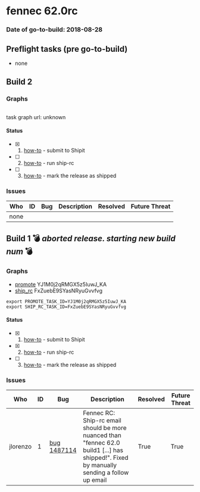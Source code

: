 # fennec 62.0rc

### Date of go-to-build: 2018-08-28

## Preflight tasks (pre go-to-build)
- none

## Build 2  

### Graphs
```
```
task graph url: unknown


#### Status
- [x] 1.  [how-to](https://wiki.mozilla.org/Release:Release_Automation_on_Mercurial:Starting_a_Release#Submit_to_Ship_It)  - submit to Shipit
- [ ] 2.  [how-to](https://github.com/mozilla-releng/releasewarrior-2.0/blob/master/docs/release-promotion/mobile/howto-rc.md#ship-rc)  - run ship-rc
- [ ] 3.  [how-to](https://github.com/mozilla-releng/releasewarrior-2.0/blob/master/docs/release-promotion/mobile/howto-rc.md#ship)  - mark the release as shipped

### Issues
| Who                 | ID               | Bug                                                                 | Description                | Resolved                | Future Threat                |
| ------------------- | ---------------- | ------------------------------------------------------------------- | -------------------------- | ----------------------- | ---------------------------- |
| none | | | | | |

## Build 1  :bomb: _aborted release. starting new build num_ :bomb: 

### Graphs
* [promote](https://tools.taskcluster.net/push-inspector/#/YJ1M0j2qRMGX5z5IuwJ_KA) YJ1M0j2qRMGX5z5IuwJ_KA
* [ship_rc](https://tools.taskcluster.net/push-inspector/#/FxZuebE9SYasNRyuGvvfvg) FxZuebE9SYasNRyuGvvfvg
```
export PROMOTE_TASK_ID=YJ1M0j2qRMGX5z5IuwJ_KA
export SHIP_RC_TASK_ID=FxZuebE9SYasNRyuGvvfvg
```


#### Status
- [x] 1.  [how-to](https://wiki.mozilla.org/Release:Release_Automation_on_Mercurial:Starting_a_Release#Submit_to_Ship_It)  - submit to Shipit
- [x] 2.  [how-to](https://github.com/mozilla-releng/releasewarrior-2.0/blob/master/docs/release-promotion/mobile/howto-rc.md#ship-rc)  - run ship-rc
- [ ] 3.  [how-to](https://github.com/mozilla-releng/releasewarrior-2.0/blob/master/docs/release-promotion/mobile/howto-rc.md#ship)  - mark the release as shipped

### Issues
| Who                 | ID               | Bug                                                                 | Description                | Resolved                | Future Threat                |
| ------------------- | ---------------- | ------------------------------------------------------------------- | -------------------------- | ----------------------- | ---------------------------- |
| jlorenzo  | 1 | [bug 1487114](https://bugzil.la/1487114)        | Fennec RC: Ship-rc email should be more nuanced than "fennec 62.0 build1 [...] has shipped!". Fixed by manually sending a follow up email | True | True |

